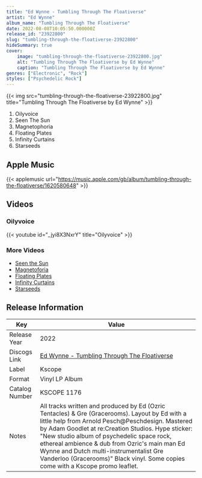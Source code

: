 ```yaml
---
title: "Ed Wynne - Tumbling Through The Floativerse"
artist: "Ed Wynne"
album_name: "Tumbling Through The Floativerse"
date: 2022-08-08T10:05:50.000000Z
release_id: "23922800"
slug: "tumbling-through-the-floativerse-23922800"
hideSummary: true
cover:
    image: "tumbling-through-the-floativerse-23922800.jpg"
    alt: "Tumbling Through The Floativerse by Ed Wynne"
    caption: "Tumbling Through The Floativerse by Ed Wynne"
genres: ["Electronic", "Rock"]
styles: ["Psychedelic Rock"]
---
```


{{< img src="tumbling-through-the-floativerse-23922800.jpg" title="Tumbling Through The Floativerse by Ed Wynne" >}}

<!-- section break -->

1. Oilyvoice
2. Seen The Sun
3. Magnetophoria
4. Floating Plates
5. Infinity Curtains
6. Starseeds

<!-- section break -->




## Apple Music
{{< applemusic url="https://music.apple.com/gb/album/tumbling-through-the-floativerse/1620580648" >}}





## Videos
### Oilyvoice
{{< youtube id="_jyi8X3NxrY" title="Oilyvoice" >}}<br>

### More Videos

- [Seen the Sun](https://www.youtube.com/watch?v=3mCX3G_7Z3Q)
- [Magnetoforia](https://www.youtube.com/watch?v=i6T0RcYZtPo)
- [Floating Plates](https://www.youtube.com/watch?v=HDszAKfSASo)
- [Infinity Curtains](https://www.youtube.com/watch?v=8hm4FG_UmEI)
- [Starseeds](https://www.youtube.com/watch?v=4A560y7IJ3s)


## Release Information
|  Key           | Value                                                |
| ---------------| ---------------------------------------------------- |
| Release Year   | 2022                                   |
| Discogs Link   | [Ed Wynne - Tumbling Through The Floativerse](https://www.discogs.com/release/23922800-Ed-Wynne-And-Gre-Vanderloo-Tumbling-Through-The-Floativerse) |
| Label          | Kscope |
| Format         | Vinyl LP Album |
| Catalog Number | KSCOPE 1176 |
| Notes | All tracks written and produced by Ed (Ozric Tentacles) & Gre (Gracerooms). Layout by Ed with a little help from Arnold Pesch@Peschdesign. Mastered by Adam Goodlet at re:Creation Studios.  Hype sticker: "New studio album of psychedelic space rock, ethereal ambience & dub from Ozric's main man Ed Wynne and Dutch multi-instrumentalist Gre Vanderloo (Gracerooms)"  Black vinyl. Some copies come with a Kscope promo leaflet. |